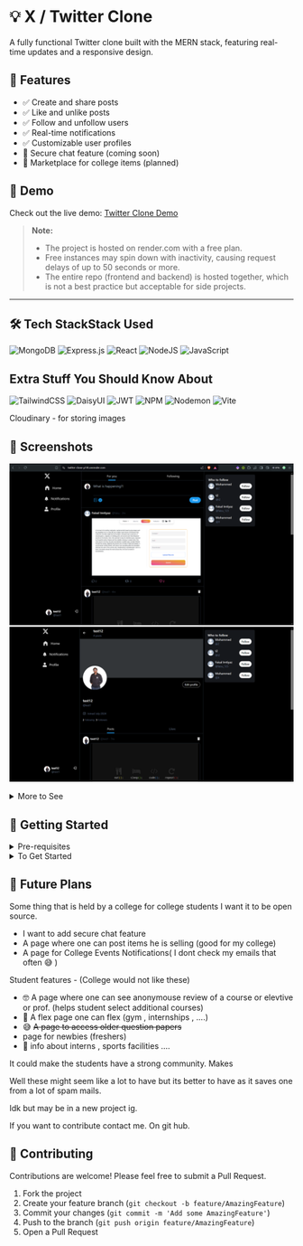 # 💡 X / Twitter Clone

A fully functional Twitter clone built with the MERN stack, featuring real-time updates and a responsive design.

## 🌟 Features

- ✅ Create and share posts
- ✅ Like and unlike posts
- ✅ Follow and unfollow users
- ✅ Real-time notifications
- ✅ Customizable user profiles
- 🚧 Secure chat feature (coming soon)
- 🚧 Marketplace for college items (planned)

## 🚀 Demo

Check out the live demo: [Twitter Clone Demo](https://twitter-clone-p14t.onrender.com/)


> **Note:**
> - The project is hosted on render.com with a free plan.
> - Free instances may spin down with inactivity, causing request delays of up to 50 seconds or more.
> - The entire repo (frontend and backend) is hosted together, which is not a best practice but acceptable for side projects.

---


## 🛠️ Tech StackStack Used

![MongoDB](https://img.shields.io/badge/MongoDB-%234ea94b.svg?style=for-the-badge&logo=mongodb&logoColor=white)
![Express.js](https://img.shields.io/badge/express.js-%23404d59.svg?style=for-the-badge&logo=express&logoColor=%2361DAFB)
![React](https://img.shields.io/badge/react-%2320232a.svg?style=for-the-badge&logo=react&logoColor=%2361DAFB)
![NodeJS](https://img.shields.io/badge/node.js-6DA55F?style=for-the-badge&logo=node.js&logoColor=white)
![JavaScript](https://img.shields.io/badge/javascript-%23323330.svg?style=for-the-badge&logo=javascript&logoColor=%23F7DF1E)

## Extra Stuff You Should Know About

![TailwindCSS](https://img.shields.io/badge/tailwindcss-%2338B2AC.svg?style=for-the-badge&logo=tailwind-css&logoColor=white)
![DaisyUI](https://img.shields.io/badge/daisyui-5A0EF8?style=for-the-badge&logo=daisyui&logoColor=white) 
![JWT](https://img.shields.io/badge/JWT-black?style=for-the-badge&logo=JSON%20web%20tokens)
![NPM](https://img.shields.io/badge/NPM-%23CB3837.svg?style=for-the-badge&logo=npm&logoColor=white)
![Nodemon](https://img.shields.io/badge/NODEMON-%23323330.svg?style=for-the-badge&logo=nodemon&logoColor=%BBDEAD)
![Vite](https://img.shields.io/badge/vite-%23646CFF.svg?style=for-the-badge&logo=vite&logoColor=white)

Cloudinary - for storing images

## 📸 Screenshots

![Home Page](./md%20imgaes/homePage.png)  
![User Profile](./md%20imgaes/userProfile.png)

<details>
<summary>More to See</summary>
<br>
Will add soon...
</details>

## 🏁 Getting Started

<details>

<summary>Pre-requisites</summary>
<br>
To start development, ensure you have the following prerequisites installed:

* Node.js
* Git

</details>

<details>
<summary>To Get Started</summary>

1. Clone the repository:
    ```bash
    git clone https://github.com/muqeeth26832/twitter-clone.git
    ```
2. Install dependencies (check out the package.json for more details):
    ```bash
    npm install 
    ```
    ```bash
    cd frontend
    npm install
    ```
3. Set up the .env file in the root of the project:
    ```
    MONGO_URI=your_mongodb_uri
    PORT=8000
    JWT_SECRET=your_secret
    NODE_ENV=development 
    CLOUDINARY_CLOUD_NAME=your_cloudinary_cloud_name
    CLOUDINARY_API_SECRET=your_cloudinary_api_secret
    CLOUDINARY_API_KEY=your_cloudinary_api_key
    ```
4. Start the backend server:
    ```bash
    npm run dev
    ```
5. Start the frontend:
    ```bash
    npm run dev
    ```
6. Go to [http://localhost:8000](http://localhost:8000) or [http://localhost:5000](http://localhost:5000)

You can now develop! 😊

</details>



## 🔮 Future Plans

Some thing that is held by a college for college students I want it to be open source.

* I want to add secure chat feature
* A page where one can post items he is selling (good for my college)
* A page for College Events Notifications( I dont check my emails that often 😅 )

Student features - (College would not like these)

- 🤓 A page where one can see anonymouse review of a course or  elevtive or prof. (helps student select additional courses)
- 💪 A flex page one can flex (gym , internships , ....)
- 😅 ~~A page to access older question papers~~
- page for newbies (freshers) 
- 🚀 info about interns , sports facilities ....

It could make the students have a strong community.
Makes 


Well these might seem like a lot to have but its better to have as it saves one from a lot of spam mails.

Idk but may be in a new project ig.

If you want to contribute contact me. On git hub.

## 🤝 Contributing

Contributions are welcome! Please feel free to submit a Pull Request.

1. Fork the project
2. Create your feature branch (`git checkout -b feature/AmazingFeature`)
3. Commit your changes (`git commit -m 'Add some AmazingFeature'`)
4. Push to the branch (`git push origin feature/AmazingFeature`)
5. Open a Pull Request